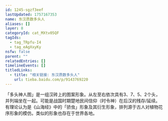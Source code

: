 ```yaml
---
id: 1245-sgzf3eef
lastUpdated: 1757167353
name: 东汉质数多头人
aliases: []
layer: 8
categoryId: cat_MXtv05QF
tagIds:
  - tag_TRpfu-I4
  - tag_eAgXxyKy
nsfw: false
parent: ""
relatedEntries: []
timelineEvents: []
titledLinks:
  - title: "相关链接: 东汉质数多头人"
    url: tieba.baidu.com/p/9143769220
---
```


「多头神人图」是一组汉砖上的图案形象。从左至右依次具有3、7、5、2个头，并列端坐在一起。可能是战国时期楚地民间信仰（时令神）在后汉的残存/延续。有理论认为是《山海经》中的「骄虫」形象及其衍生形象，排列源于古人对植物花序形象的模仿。类似的形象也存在于世界各地。